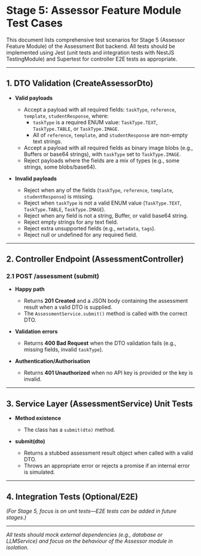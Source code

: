 # Stage 5: Assessor Feature Module Test Cases

This document lists comprehensive test scenarios for Stage 5 (Assessor Feature Module) of the Assessment Bot backend. All tests should be implemented using Jest (unit tests and integration tests with NestJS TestingModule) and Supertest for controller E2E tests as appropriate.

---

## 1. DTO Validation (CreateAssessorDto)

- **Valid payloads**
  - Accept a payload with all required fields: `taskType`, `reference`, `template`, `studentResponse`, where:
    - `taskType` is a required ENUM value: `TaskType.TEXT`, `TaskType.TABLE`, or `TaskType.IMAGE`.
    - All of `reference`, `template`, and `studentResponse` are non-empty text strings.
  - Accept a payload with all required fields as binary image blobs (e.g., Buffers or base64 strings), with `taskType` set to `TaskType.IMAGE`.
  - Reject payloads where the fields are a mix of types (e.g., some strings, some blobs/base64).

- **Invalid payloads**
  - Reject when any of the fields (`taskType`, `reference`, `template`, `studentResponse`) is missing.
  - Reject when `taskType` is not a valid ENUM value (`TaskType.TEXT`, `TaskType.TABLE`, `TaskType.IMAGE`).
  - Reject when any field is not a string, Buffer, or valid base64 string.
  - Reject empty strings for any text field.
  - Reject extra unsupported fields (e.g., `metadata`, `tags`).
  - Reject null or undefined for any required field.

---

## 2. Controller Endpoint (AssessmentController)

### 2.1 POST /assessment (submit)

- **Happy path**
  - Returns **201 Created** and a JSON body containing the assessment result when a valid DTO is supplied.
  - The `AssessmentService.submit()` method is called with the correct DTO.

- **Validation errors**
  - Returns **400 Bad Request** when the DTO validation fails (e.g., missing fields, invalid `taskType`).

- **Authentication/Authorisation**
  - Returns **401 Unauthorized** when no API key is provided or the key is invalid.

---

## 3. Service Layer (AssessmentService) Unit Tests

- **Method existence**
  - The class has a `submit(dto)` method.

- **submit(dto)**
  - Returns a stubbed assessment result object when called with a valid DTO.
  - Throws an appropriate error or rejects a promise if an internal error is simulated.

---

## 4. Integration Tests (Optional/E2E)

_(For Stage 5, focus is on unit tests—E2E tests can be added in future stages.)_

---

_All tests should mock external dependencies (e.g., database or LLMService) and focus on the behaviour of the Assessor module in isolation._
